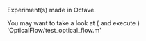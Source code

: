 Experiment(s) made in Octave.

You may want to take a look at ( and execute ) 'OpticalFlow/test\_optical\_flow.m'
